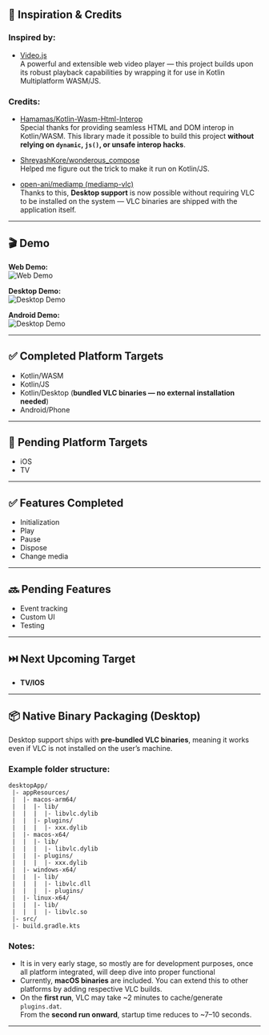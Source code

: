 ## 🙌 Inspiration & Credits

### Inspired by:
- [Video.js](https://github.com/videojs/video.js)  
  A powerful and extensible web video player — this project builds upon its robust playback capabilities by wrapping it for use in Kotlin Multiplatform WASM/JS.

### Credits:
- [Hamamas/Kotlin-Wasm-Html-Interop](https://github.com/Hamamas/Kotlin-Wasm-Html-Interop)  
  Special thanks for providing seamless HTML and DOM interop in Kotlin/WASM. This library made it possible to build this project **without relying on `dynamic`, `js()`, or unsafe interop hacks**.

- [ShreyashKore/wonderous_compose](https://github.com/ShreyashKore/wonderous_compose)  
  Helped me figure out the trick to make it run on Kotlin/JS.

- [open-ani/mediamp (mediamp-vlc)](https://github.com/open-ani/mediamp/tree/main/mediamp-vlc)  
  Thanks to this, **Desktop support** is now possible without requiring VLC to be installed on the system — VLC binaries are shipped with the application itself.

---

## 🎬 Demo

**Web Demo:**  
![Web Demo](others/demo/web.gif)

**Desktop Demo:**  
![Desktop Demo](others/demo/desktop.gif)

**Android Demo:**  
![Desktop Demo](others/demo/android.gif)

---

## ✅ Completed Platform Targets
- Kotlin/WASM
- Kotlin/JS
- Kotlin/Desktop (**bundled VLC binaries — no external installation needed**)
- Android/Phone

---

## 🚧 Pending Platform Targets
- iOS
- TV

---

## ✅ Features Completed
- Initialization
- Play
- Pause
- Dispose
- Change media
---

## 🔜 Pending Features
- Event tracking
- Custom UI
- Testing

---

## ⏭️ Next Upcoming Target
- **TV/IOS**

---

## 📦 Native Binary Packaging (Desktop)

Desktop support ships with **pre-bundled VLC binaries**, meaning it works even if VLC is not installed on the user’s machine.

### Example folder structure:
   ```
   desktopApp/
    |- appResources/
    |  |- macos-arm64/
    |  |  |- lib/
    |  |  |  |- libvlc.dylib
    |  |  |- plugins/
    |  |  |  |- xxx.dylib
    |  |- macos-x64/
    |  |  |- lib/
    |  |  |  |- libvlc.dylib
    |  |  |- plugins/
    |  |  |  |- xxx.dylib
    |  |- windows-x64/
    |  |  |- lib/
    |  |  |  |- libvlc.dll
    |  |  |  |- plugins/
    |  |- linux-x64/
    |  |  |- lib/
    |  |  |  |- libvlc.so
    |- src/
    |- build.gradle.kts
   ```

### Notes:
- It is in very early stage, so mostly are for development purposes, once all platform integrated, will deep dive into proper functional
- Currently, **macOS binaries** are included. You can extend this to other platforms by adding respective VLC builds.
- On the **first run**, VLC may take ~2 minutes to cache/generate `plugins.dat`.  
  From the **second run onward**, startup time reduces to ~7–10 seconds.

---
